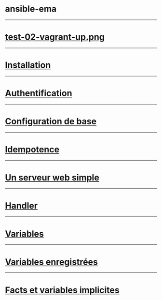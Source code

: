 # ansible-ema

---

# [test-02-vagrant-up.png](https://github.com/ErrorUnknow/ansible-ema/blob/main/test-02-vagrant-up.png)

---

# [Installation](Installation.md)

---

# [Authentification](Authentification.md)

---

# [Configuration de base](Configuration%20de%20base.md)

---

# [Idempotence](Idempotence.md)

---

# [Un serveur web simple](Un%20serveur%20web%20simple.md)

---

# [Handler](Handler.md)

---

# [Variables](Variables.md)

---

# [Variables enregistrées](Variables%20enregistr%C3%A9es.md)

---

# [Facts et variables implicites](Facts%20et%20variables%20implicites.md)
